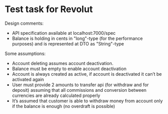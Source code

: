 # Test task for Revolut

Design comments:
- API specification available at localhost:7000/spec
- Balance is holding in cents in "long"-type (for the performance purposes) and is represented at DTO as "String"-type

Some assumptions:
- Account deleting assumes account deactivation. 
- Balance must be empty to enable account deactivation
- Account is always created as active, if account is deactivated  it can’t be activated again
- User must provide 2 amounts to transfer api (for withdraw and for deposit) assuming that all 
commissions and conversion between currencies are already calculated properly
- It’s assumed that customer is able to withdraw money from account only if the balance is enough (no overdraft is possible)